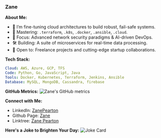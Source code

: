 ### Zane 

**About Me:**
- 🔭 I’m fine-tuning cloud architectures to build robust, fail-safe systems.
- 🚀 Mastering: `.terraform`, `.k8s`, `.docker`, `.ansible`, `.cloud`.
- 🌱 Focus: Advanced network security paradigms & AI-driven DevOps.
- 🛠️ Building: A suite of microservices for real-time data processing.
- 📡 Open to: Freelance projects and cutting-edge startup collaborations.

**Tech Stack:**
```yaml
Cloud: AWS, Azure, GCP, TFS
Code: Python, Go, JavaScript, Java
Tools: Docker, Kubernetes, Terraform, Jenkins, Ansible
Database: MySQL, MongoDB, Cassandra, firebase
```
**GitHub Metrics:**
![Zane's GitHub metrics](https://metrics.lecoq.io/ZanePearton?template=classic&config.timezone=Australia%2FSydney)

**Connect with Me:**
- LinkedIn: [ZanePearton](https://www.linkedin.com/in/zane-pearton)
- Github Page: [Zane](https://zanepearton.github.io/page/)
- Linktree: [Zane Pearton](https://linktr.ee/zanepearton)

**Here's a Joke to Brighten Your Day:**
![Joke Card](https://readme-jokes.vercel.app/api)
